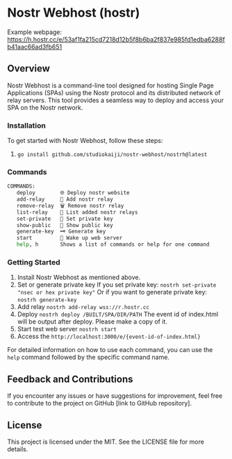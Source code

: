 # Nostr Webhost (hostr)

Example webpage: https://h.hostr.cc/e/53af1fa215cd7218d12b5f8b6ba2f837e985fd1edba6288fb41aac66ad3fb651

## Overview

Nostr Webhost is a command-line tool designed for hosting Single Page Applications (SPAs) using the Nostr protocol and its distributed network of relay servers. This tool provides a seamless way to deploy and access your SPA on the Nostr network.

### Installation

To get started with Nostr Webhost, follow these steps:

1. `go install github.com/studiokaiji/nostr-webhost/nostrh@latest`

### Commands

```bash
COMMANDS:
   deploy        🌐 Deploy nostr website
   add-relay     📌 Add nostr relay
   remove-relay  🗑 Remove nostr relay
   list-relay    📝 List added nostr relays
   set-private   🔐 Set private key
   show-public   📛 Show public key
   generate-key  🗝 Generate key
   start         🕺 Wake up web server
   help, h       Shows a list of commands or help for one command
```

### Getting Started

1. Install Nostr Webhost as mentioned above.
2. Set or generate private key
If you set private key: `nostrh set-private "nsec or hex private key"`
Or if you want to generate private key: `nostrh generate-key`
3. Add relay
`nostrh add-relay wss://r.hostr.cc`
4. Deploy
`nostrh deploy /BUILT/SPA/DIR/PATH`
The event id of index.html will be output after deploy. Please make a copy of it.
5. Start test web server
`nostrh start`
6. Access the `http://localhost:3000/e/{event-id-of-index.html}`

For detailed information on how to use each command, you can use the `help` command followed by the specific command name.

## Feedback and Contributions

If you encounter any issues or have suggestions for improvement, feel free to contribute to the project on GitHub [link to GitHub repository].

## License

This project is licensed under the MIT. See the LICENSE file for more details.

